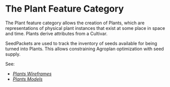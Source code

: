# The Plant Feature Category

The Plant feature category allows the creation of Plants, which are representations of physical plant instances that exist at some place in space and time. Plants derive attributes from a Cultivar.

SeedPackets are used to track the inventory of seeds available for being turned into Plants. This allows constraining Agroplan optimization with seed supply.

See:
- *[Plants Wireframes](wireframes.md)*
- *[Plants Models](models.md)* 